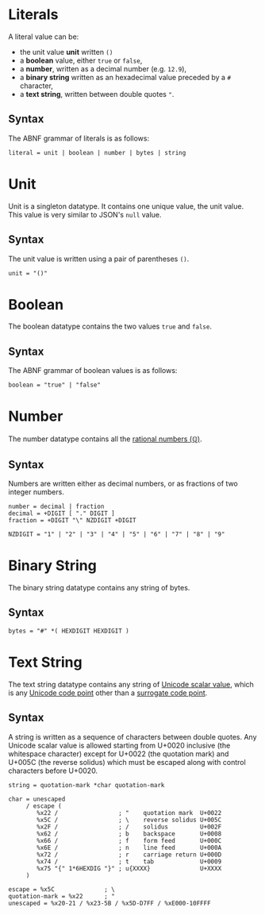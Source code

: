 # Literals

A literal value can be:
  - the unit value **unit** written `()`
  - a **boolean** value, either `true` or `false`,
  - a **number**, written as a decimal number (e.g. `12.9`),
  - a **binary string** written as an hexadecimal value preceded by a `#` character,
  - a **text string**, written between double quotes `"`.

## Syntax

The ABNF grammar of literals is as follows:

```abnf
literal = unit | boolean | number | bytes | string
```

# Unit

Unit is a singleton datatype. It contains one unique value, the unit value.
This value is very similar to JSON's `null` value.

## Syntax

The unit value is written using a pair of parentheses `()`.

```abnf
unit = "()"
```

# Boolean

The boolean datatype contains the two values `true` and `false`.

## Syntax

The ABNF grammar of boolean values is as follows:

```abnf
boolean = "true" | "false"
```

# Number

The number datatype contains all the [rational numbers (ℚ)](https://en.wikipedia.org/wiki/Rational_number).

## Syntax

Numbers are written either as decimal numbers, or as fractions of two integer
numbers.

```abnf
number = decimal | fraction
decimal = +DIGIT [ "." DIGIT ]
fraction = +DIGIT "\" NZDIGIT +DIGIT

NZDIGIT = "1" | "2" | "3" | "4" | "5" | "6" | "7" | "8" | "9"
```

# Binary String

The binary string datatype contains any string of bytes.

## Syntax

```abnf
bytes = "#" *( HEXDIGIT HEXDIGIT )
```

# Text String

The text string datatype contains any string of [Unicode scalar value](https://www.unicode.org/glossary/#unicode_scalar_value), which is any [Unicode code point](https://www.unicode.org/glossary/#code_point) other than a [surrogate code point](https://www.unicode.org/glossary/#surrogate_code_point).

## Syntax

A string is written as a sequence of characters between double quotes. Any
Unicode scalar value is allowed starting from U+0020 inclusive (the whitespace
character) except for U+0022 (the quotation mark) and U+005C (the reverse
solidus) which must be escaped along with control characters before U+0020.

```abnf
string = quotation-mark *char quotation-mark

char = unescaped
     / escape (
        %x22 /                 ; "    quotation mark  U+0022
        %x5C /                 ; \    reverse solidus U+005C
        %x2F /                 ; /    solidus         U+002F
        %x62 /                 ; b    backspace       U+0008
        %x66 /                 ; f    form feed       U+000C
        %x6E /                 ; n    line feed       U+000A
        %x72 /                 ; r    carriage return U+000D
        %x74 /                 ; t    tab             U+0009
        %x75 "{" 1*6HEXDIG "}" ; u{XXXX}              U+XXXX
     )

escape = %x5C              ; \
quotation-mark = %x22      ; "
unescaped = %x20-21 / %x23-5B / %x5D-D7FF / %xE000-10FFFF
```